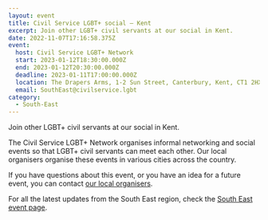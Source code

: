 ```yaml
---
layout: event
title: Civil Service LGBT+ social – Kent
excerpt: Join other LGBT+ civil servants at our social in Kent.
date: 2022-11-07T17:16:58.375Z
event:
  host: Civil Service LGBT+ Network
  start: 2023-01-12T18:30:00.000Z
  end: 2023-01-12T20:30:00.000Z
  deadline: 2023-01-11T17:00:00.000Z
  location: The Drapers Arms, 1-2 Sun Street, Canterbury, Kent, CT1 2HX
  email: SouthEast@civilservice.lgbt
category:
  - South-East
---
```

Join other LGBT+ civil servants at our social in Kent.

The Civil Service LGBT+ Network organises informal networking and social events so that LGBT+ civil servants can meet each other. Our local organisers organise these events in various cities across the country.

If you have questions about this event, or you have an idea for a future event, you can contact [our local organisers](https://www.civilservice.lgbt/team).

For all the latest updates from the South East region, check the [South East event page](https://www.civilservice.lgbt/topic/south-east).